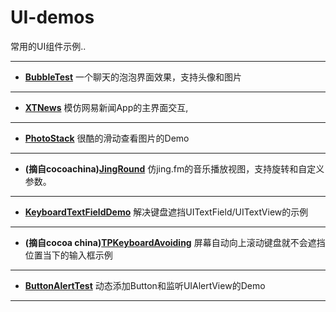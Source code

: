 UI-demos
========

常用的UI组件示例..


----------

 - **[BubbleTest](https://github.com/luowei/UI-demos/tree/master/BubbleTest)**
一个聊天的泡泡界面效果，支持头像和图片

----------

 - **[XTNews](https://github.com/luowei/UI-demos/tree/master/XTNews)**
模仿网易新闻App的主界面交互,

----------

 - **[PhotoStack](https://github.com/luowei/UI-demos/tree/master/PhotoStack)**
很酷的滑动查看图片的Demo

----------

 - **(摘自cocoachina)[JingRound](https://github.com/isaced/JingRound)**
仿jing.fm的音乐播放视图，支持旋转和自定义参数。

----------

 - **[KeyboardTextFieldDemo](https://github.com/luowei/UI-demos/tree/master/KeyboardTextFieldDemo)**
解决键盘遮挡UITextField/UITextView的示例

----------

 - **(摘自cocoa china)[TPKeyboardAvoiding](https://github.com/luowei/UI-demos/tree/master/TPKeyboardAvoiding)**
屏幕自动向上滚动键盘就不会遮挡位置当下的输入框示例

----------

 - **[ButtonAlertTest](https://github.com/luowei/UI-demos/tree/master/ButtonAlertTest)**
动态添加Button和监听UIAlertView的Demo

----------


